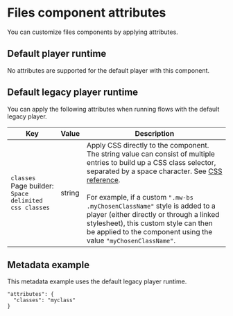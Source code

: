 # Files component attributes

<head>
  <meta name="guidename" content="Flow"/>
  <meta name="context" content="GUID-58d6401f-c097-417d-b6f5-18f2d6d1acc3"/>
</head>


You can customize files components by applying attributes.

## Default player runtime

No attributes are supported for the default player with this component.

## Default legacy player runtime

You can apply the following attributes when running flows with the default legacy player.

| Key            | Value   | Description |
|----------------|---------|-------------|
| `classes`<br/>Page builder: `Space delimited css classes` | string  | Apply CSS directly to the component. The string value can consist of multiple entries to build up a CSS class selector, separated by a space character. See [CSS reference](r-flo-CSS_Reference_d32122b8-0f11-47be-91c6-6986575f933e.md). <br/><br/>For example, if a custom `".mw-bs .myChosenClassName"` style is added to a player (either directly or through a linked stylesheet), this custom style can then be applied to the component using the value `"myChosenClassName"`. |

## Metadata example

This metadata example uses the default legacy player runtime.

```
"attributes": {
  "classes": "myclass"
}
```
